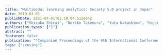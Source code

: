 ```yaml
---
title: "Multimodal learning analytics: Society 5.0 project in Japan"
date: 2019-03-01
publishDate: 2021-04-01T02:50:04.512604Z
authors: ["Shizuka Shirai", "Noriko Takemura", "Yuta Nakashima", "Hajime Nagahara", "Haruo Takemura"]
publication_types: ["1"]
abstract: ""
featured: false
publication: "*Companion Proceedings of the 9th International Conference on Learning Analytics & Knowledge*"
tags: ["sensing"]
---
```


